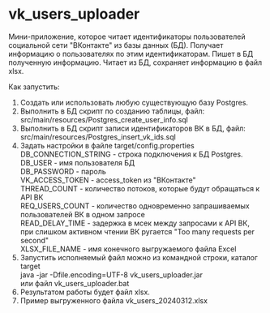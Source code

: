 # vk_users_uploader

Мини-приложение, которое читает идентификаторы пользователей 
социальной сети "ВКонтакте" из базы данных (БД). Получает информацию о пользователях по этим 
идентификаторам. Пишет в БД полученную информацию. Читает из БД, сохраняет информацию в файл xlsx.

Как запустить:
1. Создать или использовать любую существующую базу Postgres.
2. Выполнить в БД скрипт по созданию таблицы, файл: src/main/resources/Postgres_create_user_info.sql
3. Выполнить в БД скрипт записи идентификаторов ВК в БД, файл: src/main/resources/Postgres_insert_vk_ids.sql
4. Задать настройки в файле target/config.properties <br>
   DB_CONNECTION_STRING - строка подключения к БД Postgres.<br>
   DB_USER - имя пользователя БД <br>
   DB_PASSWORD - пароль <br>
   VK_ACCESS_TOKEN - access_token из "ВКонтакте" <br>
   THREAD_COUNT - количество потоков, которые будут обращаться к API ВК <br>
   REQ_USERS_COUNT - количество одновременно запрашиваемых пользователей ВК в одном запросе<br>
   READ_DELAY_TIME - задержка в мсек между запросами к API ВК, при слишком активном чтении ВК ругается "Too many requests per second" <br>
   XLSX_FILE_NAME - имя конечного выгружаемого файла Excel <br>
5. Запустить исполняемый файл можно из командной строки, каталог target <br>
   java -jar -Dfile.encoding=UTF-8 vk_users_uploader.jar <br>
   или файл vk_users_uploader.bat <br>
6. Результатом работы будет файл xlsx.
7. Пример выгруженного файла vk_users_20240312.xlsx

   
